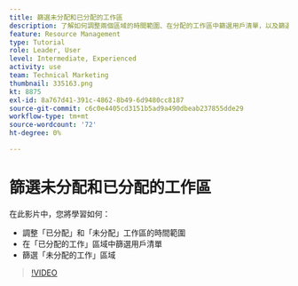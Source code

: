 ```yaml
---
title: 篩選未分配和已分配的工作區
description: 了解如何調整兩個區域的時間範圍、在分配的工作區中篩選用戶清單，以及篩選未分配的工作區。
feature: Resource Management
type: Tutorial
role: Leader, User
level: Intermediate, Experienced
activity: use
team: Technical Marketing
thumbnail: 335163.png
kt: 8875
exl-id: 8a767d41-391c-4862-8b49-6d9480cc8187
source-git-commit: c6c0e4405cd3151b5ad9a490dbeab237855dde29
workflow-type: tm+mt
source-wordcount: '72'
ht-degree: 0%

---
```


# 篩選未分配和已分配的工作區

在此影片中，您將學習如何：

* 調整「已分配」和「未分配」工作區的時間範圍
* 在「已分配的工作」區域中篩選用戶清單
* 篩選「未分配的工作」區域

>[!VIDEO](https://video.tv.adobe.com/v/335163/?quality=12)
